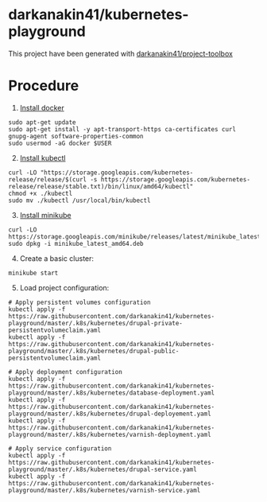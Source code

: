 darkanakin41/kubernetes-playground
===
This project have been generated with [darkanakin41/project-toolbox](https://github.com/darkanakin41/project-toolbox)

# Procedure
1. [Install docker](https://docs.docker.com/engine/install/debian/)
```shell script
sudo apt-get update
sudo apt-get install -y apt-transport-https ca-certificates curl gnupg-agent software-properties-common
sudo usermod -aG docker $USER
```
2. [Install kubectl](https://kubernetes.io/docs/tasks/tools/install-kubectl/)
```shell script
curl -LO "https://storage.googleapis.com/kubernetes-release/release/$(curl -s https://storage.googleapis.com/kubernetes-release/release/stable.txt)/bin/linux/amd64/kubectl"
chmod +x ./kubectl
sudo mv ./kubectl /usr/local/bin/kubectl
```
3. [Install minikube](https://minikube.sigs.k8s.io/docs/start/)
```shell script
curl -LO https://storage.googleapis.com/minikube/releases/latest/minikube_latest_amd64.deb
sudo dpkg -i minikube_latest_amd64.deb
```
4. Create a basic cluster: 
```shell script
minikube start
```

5. Load project configuration:
```shell script
# Apply persistent volumes configuration
kubectl apply -f https://raw.githubusercontent.com/darkanakin41/kubernetes-playground/master/.k8s/kubernetes/drupal-private-persistentvolumeclaim.yaml
kubectl apply -f https://raw.githubusercontent.com/darkanakin41/kubernetes-playground/master/.k8s/kubernetes/drupal-public-persistentvolumeclaim.yaml

# Apply deployment configuration
kubectl apply -f https://raw.githubusercontent.com/darkanakin41/kubernetes-playground/master/.k8s/kubernetes/database-deployment.yaml
kubectl apply -f https://raw.githubusercontent.com/darkanakin41/kubernetes-playground/master/.k8s/kubernetes/drupal-deployement.yaml
kubectl apply -f https://raw.githubusercontent.com/darkanakin41/kubernetes-playground/master/.k8s/kubernetes/varnish-deployment.yaml

# Apply service configuration
kubectl apply -f https://raw.githubusercontent.com/darkanakin41/kubernetes-playground/master/.k8s/kubernetes/drupal-service.yaml
kubectl apply -f https://raw.githubusercontent.com/darkanakin41/kubernetes-playground/master/.k8s/kubernetes/varnish-service.yaml
```